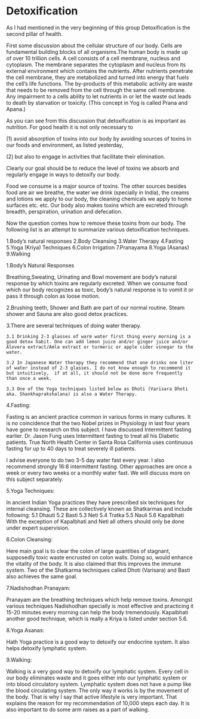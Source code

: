 # Detoxification

As I had mentioned in the very beginning of this group Detoxification is the second pillar of health. 

First some discussion about the cellular structure of our body. 
Cells are fundamental building blocks of all organisms.The human body is made up of over 10 trillion cells. A cell consists of a cell membrane, nucleus and cytoplasm. The membrane separates the cytoplasm and nucleus from its external environment which contains the nutrients. After nutrients penetrate the cell membrane, they are metabolized and turned into energy that fuels the cell’s life functions. The by-products of this metabolic activity are waste that needs to be removed from the cell through the same cell membrane. Any impairment to a cells ability to let nutrients in or let the waste out leads to death by starvation or toxicity. (This concept in Yog is called Prana and Apana.)

As you can see from this discussion that detoxification is as important as nutrition. For good health it is not only necessary to 

(1) avoid absorption of toxins into our body by avoiding sources of toxins in our foods and environment, as listed yesterday,

(2) but also to engage in activities that facilitate their elimination. 

Clearly our goal should be to reduce the level of toxins we absorb and regularly engage in ways to detoxify our body. 

Food we consume is a major source of toxins. The other sources besides food are air we breathe, the water we drink (specially in India), the creams and lotions we apply to our body, the cleaning chemicals we apply to home surfaces etc. etc. Our body also makes toxins which are excreted through breadth, perspiration, urination and defecation.

Now the question comes how to remove these toxins from our body. The following list is an attempt to summarize various detoxification techniques.

1.Body’s natural responses
2.Body Cleansing 
3.Water Therapy
4.Fasting
5.Yoga (Kriya) Techniques
6.Colon Irrigation
7.Pranayama
8.Yoga (Asanas)
9.Walking

1.Body’s Natural Responses

Breathing,Sweating, Urinating and Bowl movement are body’s natural response by which toxins are regularly excreted. When we consume food which our body recognizes  as toxic, body’s natural response is to vomit it or pass it through colon as loose motion. 

2.Brushing teeth, Shower and Bath are part of our normal routine. Steam shower and Sauna are also good detox practices.

3.There are several techniques of doing water therapy. 

    3.1 Drinking 2-3 glasses of warm water first thing every morning is a good detox habit. One can add lemon juice and/or ginger juice and/or Alovera extract/Amla extract or turmeric or apple cider vinegar to the water.

    3.2 In Japanese Water therapy they recommend that one drinks one liter of water instead of 2-3 glasses. I do not know enough to recommend it but intuitively,  if at all, it should not be done more frequently than once a week.

    3.3 One of the Yoga techniques listed below as Dhoti (Varisara Dhoti aka. Shankhaprakshalana) is also a Water Therapy. 

4.Fasting:

Fasting is an ancient practice common in various forms in many cultures. It is no coincidence that the two Nobel prizes in Physiology in last four years have gone to research on this subject. I have discussed Intermittent fasting earlier. Dr. Jason Fung uses Intermittent fasting to treat all his Diabetic patients. True North Health Center in Santa Rosa California uses continuous fasting for up to 40 days to treat severely ill patients.

I advise everyone to do two 3-5 day water fast every year. I also recommend strongly 16:8 intermittent fasting. Other approaches are once a week or every two weeks or a monthly water fast. 
We will discuss more on this subject separately.  

5.Yoga Techniques:

In ancient Indian Yoga practices they have prescribed six techniques for internal cleansing. These are collectively known as Shatkarmas and include following:
5.1 Dhauti
5.2 Basti
5.3 Neti 
5.4 Tratka 
5.5 Nauli
5.6 Kapalbhati
With the exception of Kapalbhati and  Neti all others should only be done under expert supervision.

6.Colon Cleansing:

Here main goal is to clear the colon of large quantities of stagnant, supposedly toxic waste encrusted on colon walls. Doing so, would enhance the vitality of the body. It is also claimed that this improves the immune system. Two  of the Shatkarma techniques called Dhoti (Varisara) and Basti also achieves the same goal. 

7.Nadishodhan Pranayam:

Pranayam are the breathing techniques which help remove toxins. Amongst various techniques Nadishodhan specially is most effective and practicing it 15-20 minutes every morning can help the body tremendously. Kapalbhati another good technique, which is really a Kriya is listed under section 5.6.

8.Yoga Asanas:

Hath Yoga practice is a good way to detoxify our endocrine system. It also helps detoxify lymphatic system. 

9.Walking:

Walking is a very good way to detoxify our lymphatic system.  Every cell in our body eliminates waste and it goes either into our lymphatic system or into blood circulatory system. Lymphatic system does not have a pump like the blood circulating system. The only way it works is by the movement of the body. That is why I say that active lifestyle is very important. That explains the reason for my recommendation of 10,000 steps each day. It is also important to do some arm raises as a part of walking.